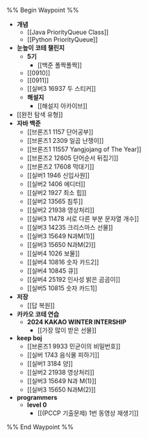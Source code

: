 
%% Begin Waypoint %%
- **개념**
	- [[Java PriorityQueue Class]]
	- [[Python PriorityQueue]]
- **눈높이 코테 챌린지**
	- **5기**
		- [[백준 폴짝폴짝]]
	- [[0910]]
	- [[0911]]
	- [[실버3 16937 두 스티커]]
	- **해설지**
		- [[해설지 아카이브]]
- [[완전 탐색 유형]]
- **자바 백준**
	- [[브론즈1 1157 단어공부]]
	- [[브론즈1 2309 일곱 난쟁이]]
	- [[브론즈1 11557 Yangjojang of The Year]]
	- [[브론즈2 12605 단어순서 뒤집기]]
	- [[브론즈2 17608 막대기]]
	- [[실버1 1946 신입사원]]
	- [[실버2 1406 에디터]]
	- [[실버2 1927 최소 힙]]
	- [[실버2 13565 침투]]
	- [[실버2 21938 영상처리]]
	- [[실버3 11478 서로 다른 부분 문자열 개수]]
	- [[실버3 14235 크리스마스 선물]]
	- [[실버3 15649 N과M(1)]]
	- [[실버3 15650 N과M(2)]]
	- [[실버4 1026 보물]]
	- [[실버4 10816 숫자 카드2]]
	- [[실버4 10845 큐]]
	- [[실버4 25192 인사성 밝은 곰곰이]]
	- [[실버5 10815 숫자 카드1]]
- **저장**
	- [[답 복원]]
- **카카오 코테 연습**
	- **2024 KAKAO WINTER INTERSHIP**
		- [[가장 많이 받은 선물]]
- **keep boj**
	- [[브론즈1 9933 민균이의 비밀번호]]
	- [[실버 1743 음식물 피하기]]
	- [[실버1 3184 양]]
	- [[실버2 21938 영상처리]]
	- [[실버3 15649 N과 M(1)]]
	- [[실버3 15650 N과M(2)]]
- **programmers**
	- **level 0**
		- [[(PCCP 기출문제) 1번 동영상 재생기]]

%% End Waypoint %%
